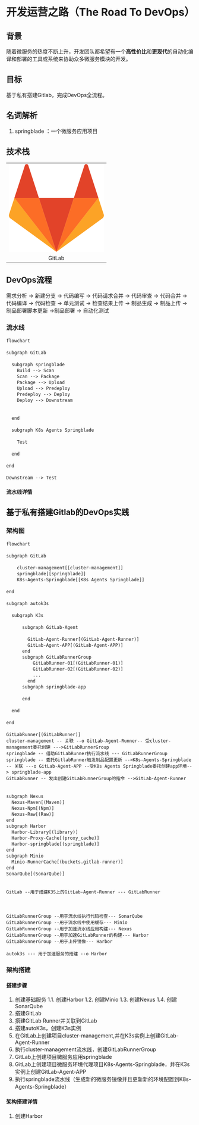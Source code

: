 # 开发运营之路（The Road To DevOps）

## 背景

随着微服务的热度不断上升，开发团队都希望有一个**高性价比**和**更现代**的自动化编译和部署的工具或系统来协助众多微服务模块的开发。

## 目标

基于私有搭建Gitlab，完成DevOps全流程。

## 名词解析

1. springblade ：一个微服务应用项目

## 技术栈

<table>
  <tr>
    <td>
      <img src=".\icon\tech-stack\gitlab.svg" alt="img" style="zoom:50%;" />
    </td>
  </tr>
  <tr>
    <td align=center>
      GitLab
    </td>
  </tr>
</table>

## DevOps流程

需求分析 -> 新建分支 -> 代码编写 -> 代码请求合并 -> 代码审查 -> 代码合并 -> 代码编译 -> 代码检查 -> 单元测试 -> 检查结果上传 -> 制品生成 -> 制品上传 -> 制品部署脚本更新 ->制品部署 -> 自动化测试

### 流水线

```mermaid
flowchart 

subgraph GitLab

  subgraph springblade
    Build --> Scan
    Scan --> Package
    Package --> Upload
    Upload --> Predeploy
    Predeploy --> Deploy
    Deploy --> Downstream


  end

  subgraph K8s Agents Springblade

    Test

  end

end

Downstream --> Test

```

#### 流水线详情


## 基于私有搭建Gitlab的DevOps实践

### 架构图

```mermaid
flowchart

subgraph GitLab

    cluster-management[[cluster-management]]
    springblade[[springblade]]
    K8s-Agents-Springblade[[K8s Agents Springblade]]

end

subgraph autok3s

  subgraph K3s

      subgraph GitLab-Agent

        GitLab-Agent-Runner[(GitLab-Agent-Runner)]
        GitLab-Agent-APP[(GitLab-Agent-APP)]
      end
      subgraph GitLabRunnerGroup
          GitLabRunner-01[(GitLabRunner-01)]
          GitLabRunner-02[(GitLabRunner-02)]
          ...
        end
      subgraph springblade-app

      end

  end

end

GitLabRunner[(GitLabRunner)]
cluster-management -- 关联 --o GitLab-Agent-Runner-- 受cluster-management委托创建 --->GitLabRunnerGroup
springblade -- 借助GitLabRunner执行流水线 --- GitLabRunnerGroup
springblade -- 委托GitlabRunner触发制品配置更新 -->K8s-Agents-Springblade -- 关联 ---o GitLab-Agent-APP --受K8s Agents Springblade委托创建app环境--> springblade-app
GitLabRunner -- 发出创建GitLabRunnerGroup的指令 -->GitLab-Agent-Runner


subgraph Nexus
  Nexus-Maven[(Maven)]
  Nexus-Npm[(Npm)]
  Nexus-Raw[(Raw)]
end
subgraph Harbor
  Harbor-Library[(library)]
  Harbor-Proxy-Cache[(proxy_cache)]
  Harbor-springblade[(springblade)]
end
subgraph Minio
  Minio-RunnerCache[(buckets.gitlab-runner)]
end
SonarQube[(SonarQube)]


GitLab --用于搭建K3S上的GitLab-Agent-Runner --- GitLabRunner



GitLabRunnerGroup --用于流水线执行代码检查--- SonarQube
GitLabRunnerGroup --用于流水线中使用缓存--- Minio
GitLabRunnerGroup --用于加速流水线应用构建--- Nexus
GitLabRunnerGroup --用于加速GitLabRunner的构建--- Harbor
GitLabRunnerGroup --用于上传镜像--- Harbor

autok3s --- 用于加速服务的搭建 --o Harbor
```

### 架构搭建

#### 搭建步骤

1. 创建基础服务
    1.1. 创建Harbor
    1.2. 创建Minio
    1.3. 创建Nexus
    1.4. 创建SonarQube
2. 搭建GitLab
3. 搭建GitLab Runner并关联到GitLab
4. 搭建autoK3s，创建K3s实例
5. 在GitLab上创建项目cluster-management,并在K3s实例上创建GitLab-Agent-Runner
6. 执行cluster-management流水线，创建GitLabRunnerGroup
7. GitLab上创建项目微服务应用springblade
8. GitLab上创建项目微服务环境代理项目K8s-Agents-Springblade，并在K3s实例上创建GitLab-Agent-APP
9. 执行springblade流水线（生成新的微服务镜像并且更新新的环境配置到K8s-Agents-Springblade）

#### 架构搭建详情

1. 创建Harbor
